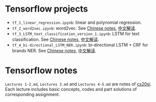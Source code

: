 # Tensorflow projects
- `tf_1_linear_regression.ipynb`: linear and polynomial regression.
- `tf_2_word2vec.ipynb`: word2vec. See [Chinese notes](http://url.cn/5PKmy7W), [中文解读](http://url.cn/5PKmy7W).
- `tf_3_LSTM_text_classification_version_1.ipynb`: LSTM for text classification. See [Chinese notes](http://url.cn/5cLDOQI), [中文解读](http://url.cn/5cLDOQI).
- `tf_4_bi-directional_LSTM_NER.ipynb`: bi-directional LSTM + CRF for brands NER. See [Chinese notes](http://url.cn/5fcC754), [中文解读](http://url.cn/5fcC754).

# Tensorflow notes
`Lectures 1-2.md`, `Lectures 3.md` and `Lectures 4-5.md` are notes of [cs20si](http://web.stanford.edu/class/cs20si/). Each lecture includes basic concepts, codes and part solutions of corresponding assignment.



